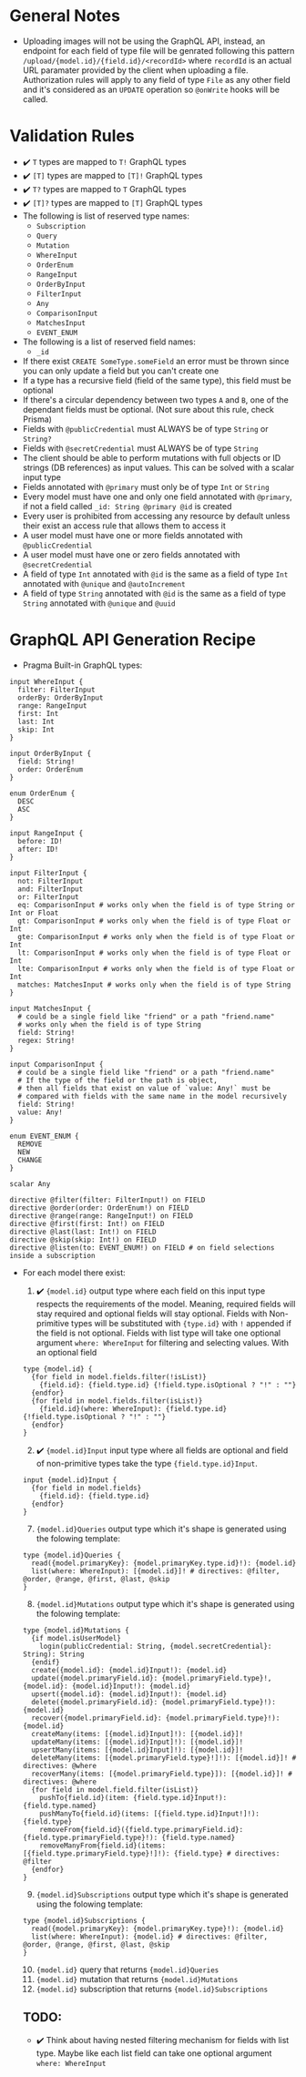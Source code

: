 # General Notes
- Uploading images will not be using the GraphQL API, instead, an endpoint for each field of type file will be genrated following this pattern `/upload/{model.id}/{field.id}/<recordId>` where `recordId` is an actual URL paramater provided by the client when uploading a file. Authorization rules will apply to any field of type `File` as any other field and it's considered as an `UPDATE` operation so `@onWrite` hooks will be called.

# Validation Rules

- ✔️ `T` types are mapped to `T!` GraphQL types
- ✔️ `[T]` types are mapped to `[T]!` GraphQL types
- ✔️ `T?` types are mapped to `T` GraphQL types
- ✔️ `[T]?` types are mapped to `[T]` GraphQL types
- The following is list of reserved type names:
  - `Subscription`
  - `Query`
  - `Mutation`
  - `WhereInput`
  - `OrderEnum`
  - `RangeInput`
  - `OrderByInput`
  - `FilterInput`
  - `Any`
  - `ComparisonInput`
  - `MatchesInput`
  - `EVENT_ENUM`
- The following is a list of reserved field names:
  - `_id`
- If there exist `CREATE SomeType.someField` an error must be thrown since you can only update a field but you can't create one
- If a type has a recursive field (field of the same type), this field must be optional
- If there's a circular dependency between two types `A` and `B`, one of the dependant fields must be optional. (Not sure about this rule, check Prisma)
- Fields with `@publicCredential` must ALWAYS be of type `String` or `String?`
- Fields with `@secretCredential` must ALWAYS be of type `String`
- The client should be able to perform mutations with full objects or ID strings (DB references) as input values. This can be solved with a scalar input type
- Fields annotated with `@primary` must only be of type `Int` or `String`
- Every model must have one and only one field annotated with `@primary`, if not a field called `_id: String @primary @id` is created
- Every user is prohibited from accessing any resource by default unless their exist an access rule that allows them to access it
- A user model must have one or more fields annotated with `@publicCredential`
- A user model must have one or zero fields annotated with `@secretCredential`
- A field of type `Int` annotated with `@id` is the same as a field of type `Int` annotated with `@unique` and `@autoIncrement`
- A field of type `String` annotated with `@id` is the same as a field of type `String` annotated with `@unique` and `@uuid`

# GraphQL API Generation Recipe

- Pragma Built-in GraphQL types:

```gql
input WhereInput {
  filter: FilterInput
  orderBy: OrderByInput
  range: RangeInput
  first: Int
  last: Int
  skip: Int
}

input OrderByInput {
  field: String!
  order: OrderEnum
}

enum OrderEnum {
  DESC
  ASC
}

input RangeInput {
  before: ID!
  after: ID!
}

input FilterInput {
  not: FilterInput
  and: FilterInput
  or: FilterInput
  eq: ComparisonInput # works only when the field is of type String or Int or Float
  gt: ComparisonInput # works only when the field is of type Float or Int
  gte: ComparisonInput # works only when the field is of type Float or Int
  lt: ComparisonInput # works only when the field is of type Float or Int
  lte: ComparisonInput # works only when the field is of type Float or Int
  matches: MatchesInput # works only when the field is of type String
}

input MatchesInput {
  # could be a single field like "friend" or a path "friend.name"
  # works only when the field is of type String
  field: String! 
  regex: String!
}

input ComparisonInput {
  # could be a single field like "friend" or a path "friend.name"
  # If the type of the field or the path is object,
  # then all fields that exist on value of `value: Any!` must be
  # compared with fields with the same name in the model recursively  
  field: String! 
  value: Any!
}

enum EVENT_ENUM {
  REMOVE
  NEW
  CHANGE
}

scalar Any

directive @filter(filter: FilterInput!) on FIELD
directive @order(order: OrderEnum!) on FIELD
directive @range(range: RangeInput!) on FIELD
directive @first(first: Int!) on FIELD
directive @last(last: Int!) on FIELD
directive @skip(skip: Int!) on FIELD
directive @listen(to: EVENT_ENUM!) on FIELD # on field selections inside a subscription
```

- For each model there exist:

  1. ✔️ `{model.id}` output type where each field on this input type respects the requirements of the model. Meaning, required fields will stay required and optional fields will stay optional. Fields with Non-primitive types will be substituted with `{type.id}` with `!` appended if the field is not optional. Fields with list type will take one optional argument `where: WhereInput` for filtering and selecting values. With an optional field 
  ```
  type {model.id} {
    {for field in model.fields.filter(!isList)}
      {field.id}: {field.type.id} {!field.type.isOptional ? "!" : ""}
    {endfor}
    {for field in model.fields.filter(isList)}
      {field.id}(where: WhereInput): {field.type.id} {!field.type.isOptional ? "!" : ""}
    {endfor}
  }
  ```
  2. ✔️ `{model.id}Input` input type where all fields are optional and field of non-primitive types take the type `{field.type.id}Input`.
  ```
  input {model.id}Input {
    {for field in model.fields}
      {field.id}: {field.type.id}
    {endfor}
  }
  ```
  7. `{model.id}Queries` output type which it's shape is generated using the folowing template:
  ```
  type {model.id}Queries {
    read({model.primaryKey}: {model.primaryKey.type.id}!): {model.id}
    list(where: WhereInput): [{model.id}]! # directives: @filter, @order, @range, @first, @last, @skip
  }
  ```
  8. `{model.id}Mutations` output type which it's shape is generated using the folowing template:
  ```
  type {model.id}Mutations {
    {if model.isUserModel}
      login(publicCredential: String, {model.secretCredential}: String): String
    {endif}
    create({model.id}: {model.id}Input!): {model.id}
    update({model.primaryField.id}: {model.primaryField.type}!, {model.id}: {model.id}Input!): {model.id}
    upsert({model.id}: {model.id}Input!): {model.id}
    delete({model.primaryField.id}: {model.primaryField.type}!): {model.id}
    recover({model.primaryField.id}: {model.primaryField.type}!): {model.id}
    createMany(items: [{model.id}Input]!): [{model.id}]!
    updateMany(items: [{model.id}Input]!): [{model.id}]!
    upsertMany(items: [{model.id}Input]!): [{model.id}]!
    deleteMany(items: [{model.primaryField.type}!]!): [{model.id}]! # directives: @where
    recoverMany(items: [{model.primaryField.type}]): [{model.id}]! # directives: @where
    {for field in model.field.filter(isList)}
      pushTo{field.id}(item: {field.type.id}Input!): {field.type.named}
      pushManyTo{field.id}(items: [{field.type.id}Input!]!): {field.type}
      removeFrom{field.id}({field.type.primaryField.id}: {field.type.primaryField.type}!): {field.type.named}
      removeManyFrom{field.id}(items: [{field.type.primaryField.type}!]!): {field.type} # directives: @filter
    {endfor}
  }
  ```
  9. `{model.id}Subscriptions` output type which it's shape is generated using the folowing template:
  ```
  type {model.id}Subscriptions {
    read({model.primaryKey}: {model.primaryKey.type}!): {model.id}
    list(where: WhereInput): {model.id} # directives: @filter, @order, @range, @first, @last, @skip
  }
  ```
  10. `{model.id}` query that returns `{model.id}Queries`
  11. `{model.id}` mutation that returns `{model.id}Mutations`
  12. `{model.id}` subscription that returns `{model.id}Subscriptions`

  ## TODO:

  - ✔️ Think about having nested filtering mechanism for fields with list type. Maybe like each list field can take one optional argument `where: WhereInput`